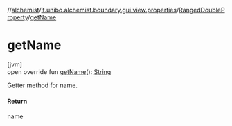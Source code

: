 //[alchemist](../../../index.md)/[it.unibo.alchemist.boundary.gui.view.properties](../index.md)/[RangedDoubleProperty](index.md)/[getName](get-name.md)

# getName

[jvm]\
open override fun [getName](get-name.md)(): [String](https://kotlinlang.org/api/latest/jvm/stdlib/kotlin/-string/index.html)

Getter method for name.

#### Return

name
